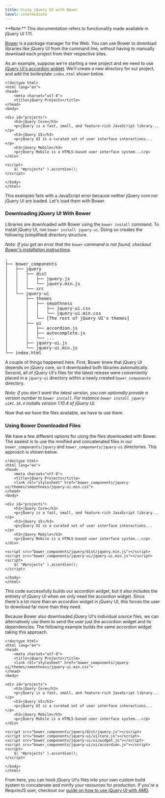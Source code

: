 ```yaml
---
title: Using jQuery UI with Bower
level: intermediate
---
```


<div class="warning">**Note:** This documentation refers to functionality made available in jQuery UI 1.11.</div>

[Bower](http://bower.io/) is a package manager for the Web. You can use Bower to download libraries like jQuery UI from the command line, without having to manually download each project from their respective sites.

As an example, suppose we're starting a new project and we need to use [jQuery UI's accordion widget](http://jqueryui.com/accordion/). We'll create a new directory for our project, and add the boilerplate `index.html` shown below.

```
<!doctype html>
<html lang="en">
<head>
	<meta charset="utf-8">
	<title>jQuery Projects</title>
</head>
<body>

<div id="projects">
	<h3>jQuery Core</h3>
	<p>jQuery is a fast, small, and feature-rich JavaScript library...</p>
	<h3>jQuery UI</h3>
	<p>jQuery UI is a curated set of user interface interactions...</p>
	<h3>jQuery Mobile</h3>
	<p>jQuery Mobile is a HTML5-based user interface system...</p>
</div>

<script>
	$( "#projects" ).accordion();
</script>

</body>
</html>
```

This examples fails with a JavaScript error because neither jQuery core nor jQuery UI are loaded. Let's load them with Bower.

### Downloading jQuery UI With Bower

Libraries are downloaded with Bower using the `bower install` command. To install jQuery UI, run `bower install jquery-ui`. Doing so creates the following (simplified) directory structure.

*Note: If you get an error that the `bower` command is not found, checkout [Bower's installation instructions](http://bower.io/#installing-bower).*

<pre>
.
├── bower_components
│   ├── jquery
│   │   ├── dist
│   │   │   ├── jquery.js
│   │   │   └── jquery.min.js
│   │   └── src
│   └── jquery-ui
│       ├── themes
│       │   ├── smoothness
│       │   │   ├── jquery-ui.css
│       │   │   └── jquery-ui.min.css
│       │   └── [The rest of jQuery UI's themes]
│       ├── ui
│       │   ├── accordion.js
│       │   ├── autocomplete.js
│       │   └── ...
│       ├── jquery-ui.js
│       └── jquery-ui.min.js
└── index.html
</pre>

A couple of things happened here. First, Bower knew that jQuery UI depends on jQuery core, so it downloaded both libraries automatically. Second, all of jQuery UI's files for the latest release were conveniently placed in a `jquery-ui` directory within a newly created `bower_components` directory.

*Note: If you don't want the latest version, you can optionally provide a version number to `bower install`. For instance `bower install jquery-ui#1.10.4` installs version 1.10.4 of jQuery UI.*

Now that we have the files available, we have to use them.

### Using Bower Downloaded Files

We have a few different options for using the files downloaded with Bower. The easiest is to use the minified and concatenated files in our `bower_components/jquery` and `bower_components/jquery-ui` directories. This approach is shown below.

```
<!doctype html>
<html lang="en">
<head>
	<meta charset="utf-8">
	<title>jQuery Projects</title>
	<link rel="stylesheet" href="bower_components/jquery-ui/themes/smoothness/jquery-ui.min.css">
</head>
<body>
 
<div id="projects">
	<h3>jQuery Core</h3>
	<p>jQuery is a fast, small, and feature-rich JavaScript library...</p>
	<h3>jQuery UI</h3>
	<p>jQuery UI is a curated set of user interface interactions...</p>
	<h3>jQuery Mobile</h3>
	<p>jQuery Mobile is a HTML5-based user interface system...</p>
</div>
 
<script src="bower_components/jquery/dist/jquery.min.js"></script>
<script src="bower_components/jquery-ui/jquery-ui.min.js"></script>
<script>
	$( "#projects" ).accordion();
</script>
 
</body>
</html>
```

This code successfully builds our accordion widget, but it also includes the entirety of jQuery UI when we only need the accordion widget. Since there's a lot more than an accordion widget in jQuery UI, this forces the user to download far more than they need.

Because Bower also downloaded jQuery UI's individual source files, we can alternatively use them to send the user just the accordion widget and its dependencies. The following example builds the same accordion widget taking this approach.

```
<!doctype html>
<html lang="en">
<head>
	<meta charset="utf-8">
	<title>jQuery Projects</title>
	<link rel="stylesheet" href="bower_components/jquery-ui/themes/smoothness/jquery-ui.min.css">
</head>
<body>

<div id="projects">
	<h3>jQuery Core</h3>
	<p>jQuery is a fast, small, and feature-rich JavaScript library...</p>
	<h3>jQuery UI</h3>
	<p>jQuery UI is a curated set of user interface interactions...</p>
	<h3>jQuery Mobile</h3>
	<p>jQuery Mobile is a HTML5-based user interface system...</p>
</div>

<script src="bower_components/jquery/dist/jquery.js"></script>
<script src="bower_components/jquery-ui/ui/core.js"></script>
<script src="bower_components/jquery-ui/ui/widget.js"></script>
<script src="bower_components/jquery-ui/ui/accordion.js"></script>
<script>
	$( "#projects" ).accordion();
</script>

</body>
</html>
```

From here, you can hook jQuery UI's files into your own custom build system to concatenate and minify your resources for production. If you're a RequireJS user, checkout our [guide on how to use jQuery UI with AMD](/jquery-ui/environments/amd/).